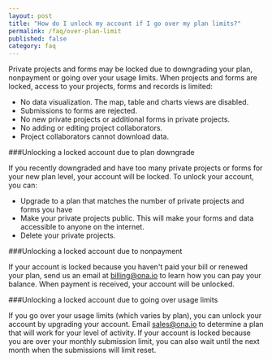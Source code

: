 ```yaml
---
layout: post
title: "How do I unlock my account if I go over my plan limits?"
permalink: /faq/over-plan-limit
published: false
category: faq
---
```


Private projects and forms may be locked due to downgrading your plan, nonpayment or going over your usage limits. When projects and forms are locked, access to your projects, forms and records is limited:

- No data visualization. The map, table and charts views are disabled.
- Submissions to forms are rejected.
- No new private projects or additional forms in private projects.
- No adding or editing project collaborators.
- Project collaborators cannot download data.

###Unlocking a locked account due to plan downgrade

If you recently downgraded and have too many private projects or forms for your new plan level, your account will be locked. To unlock your account, you can:
- Upgrade to a plan that matches the number of private projects and forms you have
- Make your private projects public. This will make your forms and data accessible to anyone on the internet.
- Delete your private projects.


###Unlocking a locked account due to nonpayment

If your account is locked because you haven't paid your bill or renewed your plan, send us an email at billing@ona.io to learn how you can pay your balance. When payment is received, your account will be unlocked.


###Unlocking a locked account due to going over usage limits

If you go over your usage limits (which varies by plan), you can unlock your account by upgrading your account. Email sales@ona.io to determine a plan that will work for your level of activity. If your account is locked because you are over your monthly submission limit, you can also wait until the next month when the submissions will limit reset.